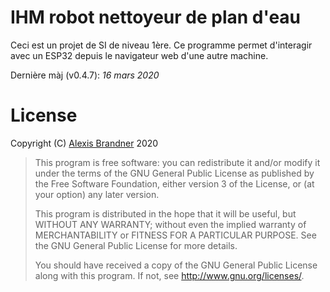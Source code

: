 # IHM robot nettoyeur de plan d'eau

Ceci est un projet de SI de niveau 1ère.
Ce programme permet d'interagir avec un ESP32 depuis le navigateur web d'une autre machine.

Dernière màj (v0.4.7): *16 mars 2020*

# License

Copyright (C) [Alexis Brandner](http://alexis.brandner.free.fr) 2020

>    This program is free software: you can redistribute it and/or modify it under the terms of the GNU General Public License as published by the Free Software Foundation, either version 3 of the  License, or (at your option) any later version.
>     
>    This program is distributed in the hope that it will be useful, but WITHOUT ANY WARRANTY; without even the implied warranty of MERCHANTABILITY or FITNESS FOR A PARTICULAR PURPOSE. See the GNU General Public License for more details.
>     
>    You should have received a copy of the GNU General Public License along with this program. If not, see <http://www.gnu.org/licenses/>.
